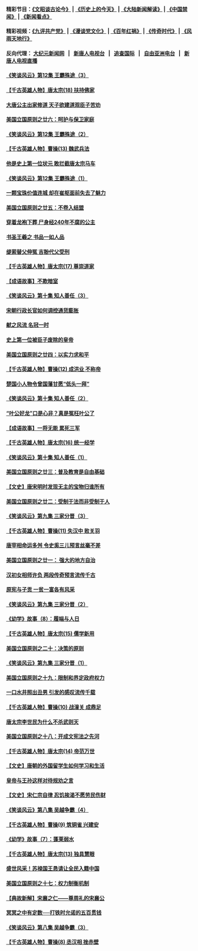 #### 精彩节目：[《文昭谈古论今》](http://155.138.205.71/wenzhao) | [《历史上的今天》](http://155.138.205.71/today-in-history) | [《大陆新闻解读》](http://155.138.205.71/ntdtv-comedy) | [《中国禁闻》](http://155.138.205.71/ntdtv-news) | [《新闻看点》](http://155.138.205.71/news-insight) 

 #### 精彩视频：[《九评共产党》](http://155.138.205.71:10000/videos/jiuping) | [《漫谈党文化》](http://155.138.205.71:10000/videos/mtdwh) | [《百年红祸》](http://155.138.205.71:10000/videos/bnhh) | [《传奇时代》](http://155.138.205.71:10000/videos/legend) | [《风雨天地行》](http://155.138.205.71:10000/videos/fytdx) 

 #### 反向代理： [大纪元新闻网](http://155.138.205.71:10080/) &nbsp;&nbsp;|&nbsp;&nbsp; [新唐人电视台](http://155.138.205.71:8000/) &nbsp;&nbsp;|&nbsp;&nbsp; [追查国际](http://155.138.205.71:10010/) &nbsp;&nbsp;|&nbsp;&nbsp; [自由亚洲电台](http://155.138.205.71:9800/) &nbsp;&nbsp;|&nbsp;&nbsp; [新唐人电视直播](http://155.138.205.71/) 

#### [《笑谈风云》第12集 王霸殊途（3）](../pages/nsc975/n11058708.md?t=02250337) 

#### [【千古英雄人物】唐太宗(18) 扶持佛家](../pages/nsc975/n8046271.md?t=02250337) 

#### [大唐公主出家修道 天子欲建道观臣子苦劝](../pages/nsc975/n11053988.md?t=02250337) 

#### [美国立国原则之廿六：呵护与保卫家庭](../pages/nsc975/n11056028.md?t=02250337) 

#### [《笑谈风云》第12集 王霸殊途（2）](../pages/nsc975/n11058661.md?t=02250337) 

#### [【千古英雄人物】曹操(13) 魏武兵法](../pages/nsc975/n7783342.md?t=02250337) 

#### [他是史上第一位状元 敢拦截唐太宗马车](../pages/nsc975/n11064238.md?t=02250337) 

#### [《笑谈风云》第12集 王霸殊途（1）](../pages/nsc975/n11058612.md?t=02250337) 

#### [一颗宝珠价值连城 却在崔枢面前失去了魅力](../pages/nsc975/n11049666.md?t=02250337) 

#### [美国立国原则之廿五：不卷入结盟](../pages/nsc975/n11049916.md?t=02250337) 

#### [穿着龙袍下葬 尸身经240年不腐的公主](../pages/nsc975/n11058573.md?t=02250337) 

#### [书圣王羲之 书品一如人品](../pages/nsc975/n10961724.md?t=02250337) 

#### [缇萦替父伸冤 吉翂代父受刑](../pages/nsc975/n3780463.md?t=02250337) 

#### [【千古英雄人物】唐太宗(17) 尊崇道家](../pages/nsc975/n8046261.md?t=02250337) 

#### [【成语故事】不欺暗室](../pages/nsc975/n11056002.md?t=02250337) 

#### [《笑谈风云》第十集 知人善任（3）](../pages/nsc975/n11044990.md?t=02250337) 

#### [宋朝行政长官如何调控通货膨胀](../pages/nsc975/n11055933.md?t=02250337) 

#### [献之风流 名冠一时](../pages/nsc975/n11011196.md?t=02250337) 

#### [史上第一位被臣子废除的皇帝](../pages/nsc975/n11053637.md?t=02250337) 

#### [美国立国原则之廿四：以实力求和平](../pages/nsc975/n11046955.md?t=02250337) 

#### [【千古英雄人物】曹操(12) 成洪业 不称帝](../pages/nsc975/n7783338.md?t=02250337) 

#### [楚国小人物令曾国藩甘愿“低头一拜”](../pages/nsc975/n11013087.md?t=02250337) 

#### [《笑谈风云》第十集 知人善任（2）](../pages/nsc975/n11044937.md?t=02250337) 

#### [“叶公好龙”口是心非？真是冤枉叶公了](../pages/nsc975/n11008777.md?t=02250337) 

#### [【成语故事】一将无能 累死三军](../pages/nsc975/n11046538.md?t=02250337) 

#### [【千古英雄人物】唐太宗(16) 统一经学](../pages/nsc975/n8046259.md?t=02250337) 

#### [《笑谈风云》第十集 知人善任（1）](../pages/nsc975/n11032532.md?t=02250337) 

#### [美国立国原则之廿三：普及教育是自由基础](../pages/nsc975/n11044655.md?t=02250337) 

#### [【文史】唐宋明时发现无主的宝物归谁所有](../pages/nsc975/n11036075.md?t=02250337) 

#### [美国立国原则之廿二：受制于法而非受制于人](../pages/nsc975/n11038266.md?t=02250337) 

#### [《笑谈风云》第九集 三家分晋（3）](../pages/nsc975/n11028646.md?t=02250337) 

#### [【千古英雄人物】曹操(11) 失汉中 败关羽](../pages/nsc975/n7783328.md?t=02250337) 

#### [唐宰相命运多舛 令史奚三儿预言丝毫不差](../pages/nsc975/n334750.md?t=02250337) 

#### [美国立国原则之廿一： 强大的地方自治](../pages/nsc975/n11036069.md?t=02250337) 

#### [汉初女相师许负 两段传奇预言流传千古](../pages/nsc975/n11035453.md?t=02250337) 

#### [原宪与子贡 一贫一富各有风采](../pages/nsc975/n11013094.md?t=02250337) 

#### [《笑谈风云》第九集 三家分晋（2）](../pages/nsc975/n11028610.md?t=02250337) 

#### [《幼学》故事（8）：履端与人日](../pages/nsc975/n10990550.md?t=02250337) 

#### [【千古英雄人物】唐太宗(15) 儒学新用](../pages/nsc975/n8046225.md?t=02250337) 

#### [美国立国原则之二十：决策的原则](../pages/nsc975/n11034691.md?t=02250337) 

#### [《笑谈风云》第九集 三家分晋（1）](../pages/nsc975/n11028591.md?t=02250337) 

#### [美国立国原则之十九：限制和界定政府权力](../pages/nsc975/n11023895.md?t=02250337) 

#### [一口水井照出丑男 引发的感叹流传千载](../pages/nsc975/n11004598.md?t=02250337) 

#### [【千古英雄人物】曹操(10) 战潼关 成鼎足](../pages/nsc975/n7779963.md?t=02250337) 

#### [唐太宗李世民为什么不杀武则天](../pages/nsc975/n11034040.md?t=02250337) 

#### [美国立国原则之十八：开成文宪法之先河](../pages/nsc975/n11008526.md?t=02250337) 

#### [【千古英雄人物】唐太宗(14) 帝范万世](../pages/nsc975/n8034234.md?t=02250337) 

#### [【文史】唐朝的外国留学生如何学习和生活](../pages/nsc975/n11010825.md?t=02250337) 

#### [皇帝与王孙这样对待规劝之言](../pages/nsc975/n10994666.md?t=02250337) 

#### [【文史】宋仁宗自律 忍饥挨渴不愿劳民伤财](../pages/nsc975/n10997349.md?t=02250337) 

#### [《笑谈风云》第八集 吴越争霸（4）](../pages/nsc975/n11010924.md?t=02250337) 

#### [【千古英雄人物】曹操(9) 筑铜雀 兴建安](../pages/nsc975/n7662497.md?t=02250337) 

#### [《幼学》故事（7）：蓬莱弱水](../pages/nsc975/n10990547.md?t=02250337) 

#### [【千古英雄人物】唐太宗(13) 独具慧眼](../pages/nsc975/n8034179.md?t=02250337) 

#### [盛世风采！苏禄国王恳请让全民入籍中国](../pages/nsc975/n10992284.md?t=02250337) 

#### [美国立国原则之十七：权力制衡机制](../pages/nsc975/n11002624.md?t=02250337) 

#### [【典故新解】宋襄之仁——尊周礼的宋襄公](../pages/nsc975/n11018653.md?t=02250337) 

#### [冥冥之中有定数──打铁时允诺的五百贯钱](../pages/nsc975/n334213.md?t=02250337) 

#### [《笑谈风云》第八集 吴越争霸（3）](../pages/nsc975/n11010889.md?t=02250337) 

#### [【千古英雄人物】曹操(8) 丞汉相 挫赤壁](../pages/nsc975/n7662490.md?t=02250337) 

